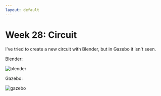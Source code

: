 ```yaml
---
layout: default
---
```

# Week 28: Circuit

I've tried to create a new circuit with Blender, but in Gazebo it isn't seen.

Blender: 

![blender](https://roboticsurjc-students.github.io/2017-tfm-vanessa-fernandez/images/blender.png)


Gazebo:

![gazebo](https://roboticsurjc-students.github.io/2017-tfm-vanessa-fernandez/images/gazebo.jpeg)


